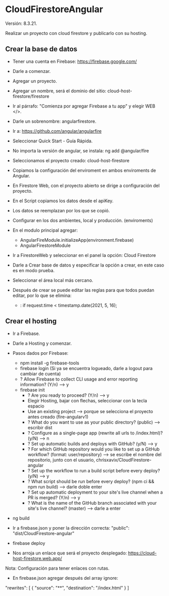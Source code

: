 # CloudFirestoreAngular
Versión: 8.3.21.

Realizar un proyecto con cloud firestore y publicarlo con su hosting.

## Crear la base de datos

* Tener una cuenta en Firebase: https://firebase.google.com/

* Darle a comenzar.

* Agregar un proyecto.

* Agregar un nombre, será el dominio del sitio: cloud-host-firestore/firestore

* Ir al párrafo: "Comienza por agregar Firebase a tu app" y elegir WEB </>.

* Darle un sobrenombre: angularfirestore.

* Ir a: https://github.com/angular/angularfire

* Seleccionar Quick Start - Guía Rápida.

* No importa la versión de angular, se instala: ng add @angular/fire

* Seleccionamos el proyecto creado: cloud-host-firestore

* Copiamos la configuración del enviroment en ambos enviroments de Angular.

* En Firestore Web, con el proyecto abierto se dirige a configuración del proyecto.

* En el Script copiamos los datos desde el apiKey.

* Los datos se reemplazan por los que se copió.

* Configurar en los dos ambientes, local y producción. (enviroments)

* En el modulo principal agregar: 
    * AngularFireModule.initializeApp(environment.firebase)
    * AngularFirestoreModule

* Ir a FirestoreWeb y seleccionar en el panel la opción: Cloud Firestore 

* Darle a Crear base de datos y especificar la opción a crear, en este caso es en modo prueba.

* Seleccionar el área local más cercano.

* Después de crear se puede editar las reglas para que todos puedan editar, por lo que se elimina:
  *  : if request.time < timestamp.date(2021, 5, 16);

## Crear el hosting

* Ir a Firebase.

* Darle a Hosting y comenzar.

* Pasos dados por Firebase:
    * npm install -g firebase-tools
    * firebase login (Si ya se encuentra logueado, darle a logout para cambiar de cuenta)
    * ? Allow Firebase to collect CLI usage and error reporting information? (Y/n) --> y
    * firebase init
        * ? Are you ready to proceed? (Y/n) --> y
        * Elegir Hosting, bajar con flechas, seleccionar con la tecla espacio
        * Use an existing project --> porque se selecciona el proyecto antes creado (fire-angularv1)
        * ? What do you want to use as your public directory? (public) --> escribir dist
        * ? Configure as a single-page app (rewrite all urls to /index.html)? (y/N) --> n
        * ? Set up automatic builds and deploys with GitHub? (y/N) --> y
        * ? For which GitHub repository would you like to set up a GitHub workflow? (format: user/repository) --> se escribe el nombre del repositorio, junto con el usuario, chrisxavix/CloudFirestore-angular
        * ? Set up the workflow to run a build script before every deploy? (y/N) --> y
        * ? What script should be run before every deploy? (npm ci && npm run build) --> darle doble enter
        * ? Set up automatic deployment to your site's live channel when a PR is merged? (Y/n) --> y
        * ? What is the name of the GitHub branch associated with your site's live channel? (master) --> darle a enter

* ng build
* Ir a firebase.json y poner la dirección correcta: "public": "dist/CloudFirestore-angular"
* firebase deploy
* Nos arroja un enlace que será el proyecto desplegado: https://cloud-host-firestore.web.app/

Nota: Configuración para tener enlaces con rutas.

* En firebase.json agregar después del array ignore:

"rewrites": [
  {
    "source": "**",
    "destination": "/index.html"
  }
]
